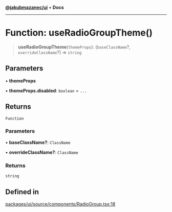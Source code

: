 [**@jakubmazanec/ui**](../README.md) • **Docs**

---

# Function: useRadioGroupTheme()

> **useRadioGroupTheme**(`themeProps`): (`baseClassName`?, `overrideClassName`?) => `string`

## Parameters

• **themeProps**

• **themeProps.disabled**: `boolean` = `...`

## Returns

`Function`

### Parameters

• **baseClassName?**: `ClassName`

• **overrideClassName?**: `ClassName`

### Returns

`string`

## Defined in

[packages/ui/source/components/RadioGroup.tsx:18](https://github.com/jakubmazanec/tools/blob/05074a1dedd887672f015df129961cd35c75acfe/packages/ui/source/components/RadioGroup.tsx#L18)
